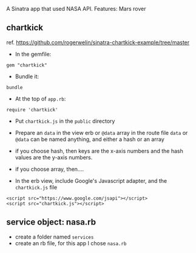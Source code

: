 A Sinatra app that used NASA API.  Features: Mars rover
## chartkick

ref. https://github.com/rogerwelin/sinatra-chartkick-example/tree/master

- In the gemfile:
```
gem "chartkick"
```
- Bundle it: 
```
bundle
```
- At the top of `app.rb`:
```
require 'chartkick'
```
- Put `chartkick.js` in the `public` directory

- Prepare an `data` in the view erb or `@data` array in the route file
`data` or `@data` can be named anything, and either a hash or an array
 - if you choose hash, then keys are the x-axis numbers and the hash values are the y-axis numbers.
 - if you choose array, then....

- In the erb view, include Google's Javascript adapter, and the `chartkick.js` file
```
<script src="https://www.google.com/jsapi"></script>
<script src="chartkick.js"></script>
```
## service object: nasa.rb
- create a folder named `services`
- create an rb file, for this app I chose `nasa.rb`
